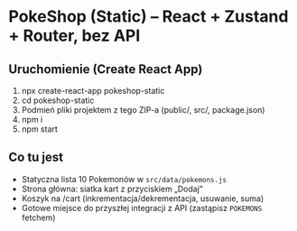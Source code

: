 # PokeShop (Static) – React + Zustand + Router, bez API

## Uruchomienie (Create React App)
1. npx create-react-app pokeshop-static
2. cd pokeshop-static
3. Podmień pliki projektem z tego ZIP-a (public/, src/, package.json)
4. npm i
5. npm start

## Co tu jest
- Statyczna lista 10 Pokemonów w `src/data/pokemons.js`
- Strona główna: siatka kart z przyciskiem „Dodaj”
- Koszyk na /cart (inkrementacja/dekrementacja, usuwanie, suma)
- Gotowe miejsce do przyszłej integracji z API (zastąpisz `POKEMONS` fetchem)